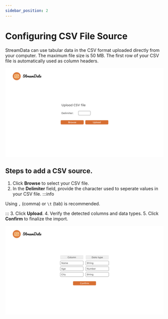 ```yaml
---
sidebar_position: 2
---
```

# Configuring CSV File Source
StreamData can use tabular data in the CSV format uploaded directly from your computer. 
The maximum file size is 50 MB. 
The first row of your CSV file is automatically used as column headers.

![CSV configuration window](/csv_upload.png)

## Steps to add a CSV source.
1. Click **Browse** to select your CSV file.
2. In the **Delimiter** field, provide the character used to seperate values in your CSV file.
:::info

Using `,` (comma) or `\t` (tab) is recommended.

:::
3. Click **Upload**.
4. Verify the detected columns and data types.
5. Click **Confirm** to finalize the import.

![CSV data type window](/csv_data_type.png)